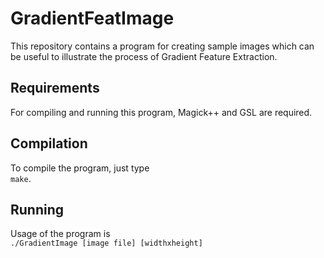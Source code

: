 # GradientFeatImage
This repository contains a program for creating sample images which can be useful to illustrate the process of Gradient Feature Extraction.

## Requirements
For compiling and running this program, Magick++ and GSL are required.

## Compilation
To compile the program, just type  
`make`.

## Running
Usage of the program is  
`./GradientImage [image file] [widthxheight]`
